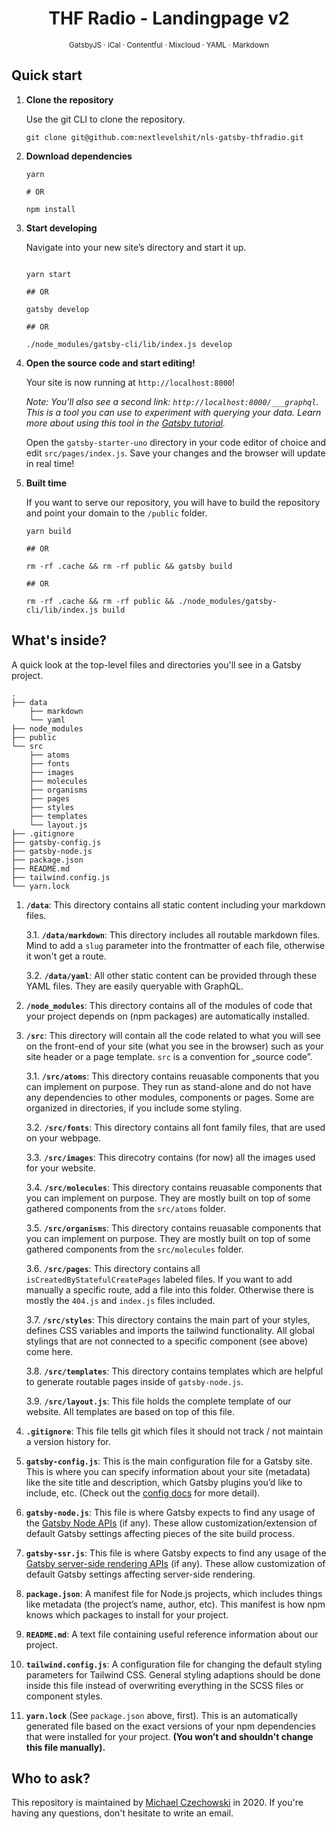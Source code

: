 <div align="center">
  <h1>THF Radio - Landingpage v2</h1>
  <sup>GatsbyJS · iCal · Contentful · Mixcloud · YAML · Markdown</sup>
</div>

## Quick start

1.  **Clone the repository**

    Use the git CLI to clone the repository.

    ```shell
    git clone git@github.com:nextlevelshit/nls-gatsby-thfradio.git
    ```

1. **Download dependencies**

    ```shell
    yarn

    # OR

    npm install
    ```

1.  **Start developing**

    Navigate into your new site’s directory and start it up.

    ```shell

    yarn start

    ## OR

    gatsby develop

    ## OR

    ./node_modules/gatsby-cli/lib/index.js develop
    ```

1.  **Open the source code and start editing!**

    Your site is now running at `http://localhost:8000`!

    _Note: You'll also see a second link: _`http://localhost:8000/___graphql`_. This is a tool you can use to experiment with querying your data. Learn more about using this tool in the [Gatsby tutorial](https://www.gatsbyjs.org/tutorial/part-five/#introducing-graphiql)._

    Open the `gatsby-starter-uno` directory in your code editor of choice and edit `src/pages/index.js`. Save your changes and the browser will update in real time!

1. **Built time**

    If you want to serve our repository, you will have to build the repository and point your domain to the `/public` folder.
    
    ```shell
    yarn build

    ## OR

    rm -rf .cache && rm -rf public && gatsby build

    ## OR

    rm -rf .cache && rm -rf public && ./node_modules/gatsby-cli/lib/index.js build
    ```

## What's inside?

A quick look at the top-level files and directories you'll see in a Gatsby project.

    .
    ├── data
        ├── markdown
        └── yaml
    ├── node_modules
    ├── public
    └── src
        ├── atoms
        ├── fonts
        ├── images
        ├── molecules
        ├── organisms
        ├── pages
        ├── styles
        ├── templates
        └── layout.js
    ├── .gitignore
    ├── gatsby-config.js
    ├── gatsby-node.js
    ├── package.json
    ├── README.md
    ├── tailwind.config.js
    └── yarn.lock

1.  **`/data`**: This directory contains all static content including your markdown files.

    3.1. **`/data/markdown`**: This directory includes all routable markdown files. Mind to add a `slug` parameter into the frontmatter of each file, otherwise it won't get a route.

    3.2. **`/data/yaml`**: All other static content can be provided through these YAML files. They are easily queryable with GraphQL.

2.  **`/node_modules`**: This directory contains all of the modules of code that your project depends on (npm packages) are automatically installed.

3.  **`/src`**: This directory will contain all the code related to what you will see on the front-end of your site (what you see in the browser) such as your site header or a page template. `src` is a convention for „source code”.

    3.1. **`/src/atoms`**: This directory contains reuasable components that you can implement on purpose. They run as stand-alone and do not have any dependencies to other modules, components or pages. Some are organized in directories, if you include some styling.

    3.2. **`/src/fonts`**: This directory contains all font family files, that are used on your webpage.

    3.3. **`/src/images`**: This direcotry contains (for now) all the images used for your website.

    3.4. **`/src/molecules`**: This directory contains reuasable components that you can implement on purpose. They are mostly built on top of some gathered components from the `src/atoms` folder.
    
    3.5. **`/src/organisms`**: This directory contains reuasable components that you can implement on purpose. They are mostly built on top of some gathered components from the `src/molecules` folder.

    3.6. **`/src/pages`**: This directory contains all `isCreatedByStatefulCreatePages` labeled files. If you want to add manually a specific route, add a file into this folder. Otherwise there is mostly the `404.js` and `index.js` files included.
 
    3.7. **`/src/styles`**: This directory contains the main part of your styles, defines CSS variables and imports the tailwind functionality. All global stylings that are not connected to a specific component (see above) come here.
 
    3.8. **`/src/templates`**: This directory contains templates which are helpful to generate routable pages inside of `gatsby-node.js`.

    3.9. **`/src/layout.js`**: This file holds the complete template of our website. All templates are based on top of this file.

4.  **`.gitignore`**: This file tells git which files it should not track / not maintain a version history for.

5.  **`gatsby-config.js`**: This is the main configuration file for a Gatsby site. This is where you can specify information about your site (metadata) like the site title and description, which Gatsby plugins you’d like to include, etc. (Check out the [config docs](https://www.gatsbyjs.org/docs/gatsby-config/) for more detail).

6.  **`gatsby-node.js`**: This file is where Gatsby expects to find any usage of the [Gatsby Node APIs](https://www.gatsbyjs.org/docs/node-apis/) (if any). These allow customization/extension of default Gatsby settings affecting pieces of the site build process.

7.  **`gatsby-ssr.js`**: This file is where Gatsby expects to find any usage of the [Gatsby server-side rendering APIs](https://www.gatsbyjs.org/docs/ssr-apis/) (if any). These allow customization of default Gatsby settings affecting server-side rendering.

8. **`package.json`**: A manifest file for Node.js projects, which includes things like metadata (the project’s name, author, etc). This manifest is how npm knows which packages to install for your project.

9. **`README.md`**: A text file containing useful reference information about our project.

10. **`tailwind.config.js`**: A configuration file for changing the default styling parameters for Tailwind CSS. General styling adaptions should be done inside this file instead of overwriting everything in the SCSS files or component styles.

13. **`yarn.lock`** (See `package.json` above, first). This is an automatically generated file based on the exact versions of your npm dependencies that were installed for your project. **(You won’t and shouldn't change this file manually).**

## Who to ask?

This repository is maintained by [Michael Czechowski](mailto:mail@dailysh.it) in 2020. If you're having any questions, don't hesitate to write an email.

